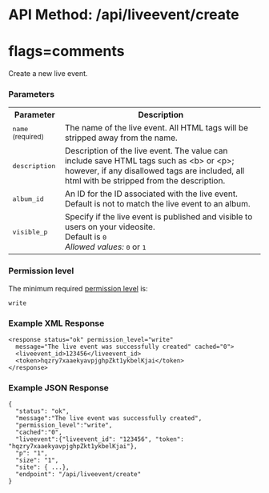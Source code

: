 # API Method: /api/liveevent/create
# flags=comments

Create a new live event.


### Parameters

<table class="pretty">
  <tr><th>Parameter</th><th>Description</th></tr>
  <tr><td><tt>name</tt>  <small>(required)</small></td><td>The name of the live event. All HTML tags will be stripped away from the name.</td></tr>
  <tr><td><tt>description</tt></td><td>Description of the live event. The value can include save HTML tags such as &lt;b&gt; or &lt;p&gt;; however, if any disallowed tags are included, all html with be stripped from the description.</td></tr>
  <tr><td><tt>album_id</tt></td><td>An ID for the ID associated with the live event.<br/>Default is not to match the live event to an album.</td></tr>
  <tr><td><tt>visible_p</tt></td><td>Specify if the live event is published and visible to users on your videosite.<br/>Default is <tt>0</tt><br/><i>Allowed values:</i> <tt>0</tt> or <tt>1</tt></td></tr>
</table>

    

### Permission level 

The minimum required [permission level](index#permission-level) is:

    write


### Example XML Response

    <response status="ok" permission_level="write" 
      message="The live event was successfully created" cached="0">
      <liveevent_id>123456</liveevent_id>
      <token>hqzry7xaaekyavpjghpZkt1ykbelKjai</token>
    </response>

### Example JSON Response

    {
      "status": "ok", 
      "message":"The live event was successfully created",
      "permission_level":"write",
      "cached":"0",
      "liveevent":{"liveevent_id": "123456", "token": "hqzry7xaaekyavpjghpZkt1ykbelKjai"},
      "p": "1",
      "size": "1",
      "site": { ...},
      "endpoint": "/api/liveevent/create"
    }
